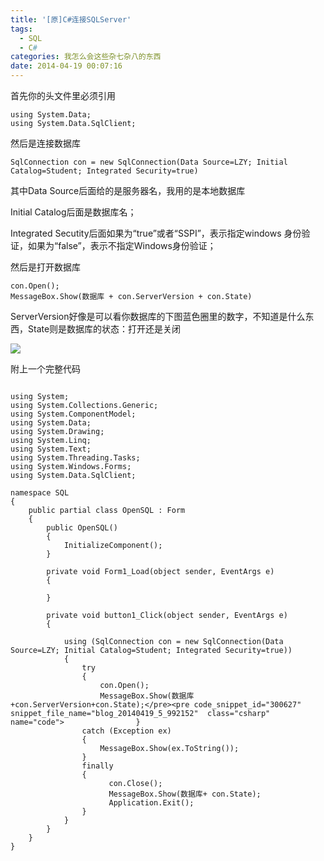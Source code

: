 ```yaml
---
title: '[原]C#连接SQLServer'
tags:
  - SQL
  - C#
categories: 我怎么会这些杂七杂八的东西
date: 2014-04-19 00:07:16
---
```


首先你的头文件里必须引用
<!-- more -->

```
using System.Data;
using System.Data.SqlClient;
```
然后是连接数据库
```
SqlConnection con = new SqlConnection(Data Source=LZY; Initial Catalog=Student; Integrated Security=true)
```
其中Data Source后面给的是服务器名，我用的是本地数据库

Initial Catalog后面是数据库名；

Integrated Secutity后面如果为“true”或者“SSPI”，表示指定windows 身份验证，如果为“false”，表示不指定Windows身份验证；

然后是打开数据库
```
con.Open();
MessageBox.Show(数据库 + con.ServerVersion + con.State)
```
ServerVersion好像是可以看你数据库的下图蓝色圈里的数字，不知道是什么东西，State则是数据库的状态：打开还是关闭

![](http://img.blog.csdn.net/20140419000525593?watermark/2/text/aHR0cDovL2Jsb2cuY3Nkbi5uZXQvdTAxMjYxMDI3Ng==/font/5a6L5L2T/fontsize/400/fill/I0JBQkFCMA==/dissolve/70/gravity/SouthEast)

附上一个完整代码

```

using System;
using System.Collections.Generic;
using System.ComponentModel;
using System.Data;
using System.Drawing;
using System.Linq;
using System.Text;
using System.Threading.Tasks;
using System.Windows.Forms;
using System.Data.SqlClient;

namespace SQL
{
    public partial class OpenSQL : Form
    {
        public OpenSQL()
        {
            InitializeComponent();
        }

        private void Form1_Load(object sender, EventArgs e)
        {

        }

        private void button1_Click(object sender, EventArgs e)
        {

            using (SqlConnection con = new SqlConnection(Data Source=LZY; Initial Catalog=Student; Integrated Security=true))
            {
                try
                {
                    con.Open();
                    MessageBox.Show(数据库+con.ServerVersion+con.State);</pre><pre code_snippet_id="300627" snippet_file_name="blog_20140419_5_992152"  class="csharp" name="code">                }
                catch (Exception ex)
                {
                    MessageBox.Show(ex.ToString());
                }
                finally
                {
                      con.Close();
                      MessageBox.Show(数据库+ con.State);
                      Application.Exit();
                }
            }
        }
    }
}

```
